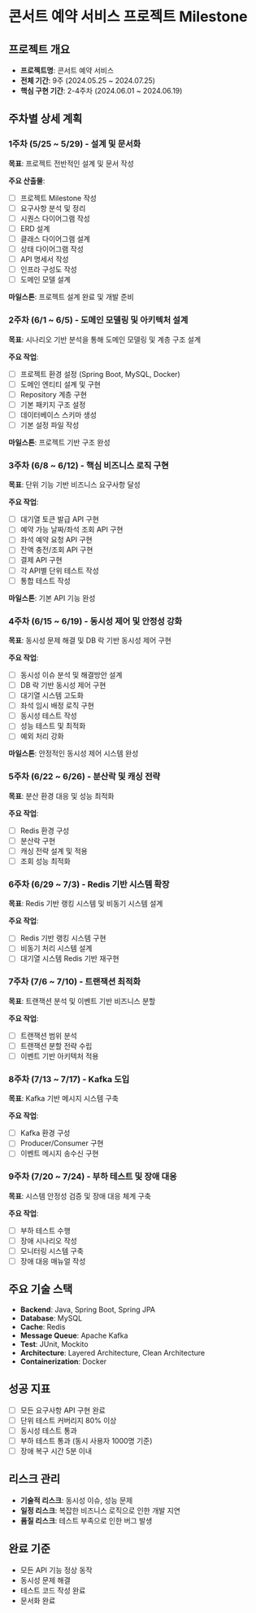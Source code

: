 # 콘서트 예약 서비스 프로젝트 Milestone

## 프로젝트 개요
- **프로젝트명**: 콘서트 예약 서비스
- **전체 기간**: 9주 (2024.05.25 ~ 2024.07.25)
- **핵심 구현 기간**: 2-4주차 (2024.06.01 ~ 2024.06.19)

## 주차별 상세 계획

### 1주차 (5/25 ~ 5/29) - 설계 및 문서화
**목표**: 프로젝트 전반적인 설계 및 문서 작성

**주요 산출물**:
- [ ] 프로젝트 Milestone 작성
- [ ] 요구사항 분석 및 정리
- [ ] 시퀀스 다이어그램 작성
- [ ] ERD 설계
- [ ] 클래스 다이어그램 설계
- [ ] 상태 다이어그램 작성
- [ ] API 명세서 작성
- [ ] 인프라 구성도 작성
- [ ] 도메인 모델 설계

**마일스톤**: 프로젝트 설계 완료 및 개발 준비

### 2주차 (6/1 ~ 6/5) - 도메인 모델링 및 아키텍처 설계
**목표**: 시나리오 기반 분석을 통해 도메인 모델링 및 계층 구조 설계

**주요 작업**:
- [ ] 프로젝트 환경 설정 (Spring Boot, MySQL, Docker)
- [ ] 도메인 엔티티 설계 및 구현
- [ ] Repository 계층 구현
- [ ] 기본 패키지 구조 설정
- [ ] 데이터베이스 스키마 생성
- [ ] 기본 설정 파일 작성

**마일스톤**: 프로젝트 기반 구조 완성

### 3주차 (6/8 ~ 6/12) - 핵심 비즈니스 로직 구현
**목표**: 단위 기능 기반 비즈니스 요구사항 달성

**주요 작업**:
- [ ] 대기열 토큰 발급 API 구현
- [ ] 예약 가능 날짜/좌석 조회 API 구현
- [ ] 좌석 예약 요청 API 구현
- [ ] 잔액 충전/조회 API 구현
- [ ] 결제 API 구현
- [ ] 각 API별 단위 테스트 작성
- [ ] 통합 테스트 작성

**마일스톤**: 기본 API 기능 완성

### 4주차 (6/15 ~ 6/19) - 동시성 제어 및 안정성 강화
**목표**: 동시성 문제 해결 및 DB 락 기반 동시성 제어 구현

**주요 작업**:
- [ ] 동시성 이슈 분석 및 해결방안 설계
- [ ] DB 락 기반 동시성 제어 구현
- [ ] 대기열 시스템 고도화
- [ ] 좌석 임시 배정 로직 구현
- [ ] 동시성 테스트 작성
- [ ] 성능 테스트 및 최적화
- [ ] 예외 처리 강화

**마일스톤**: 안정적인 동시성 제어 시스템 완성

### 5주차 (6/22 ~ 6/26) - 분산락 및 캐싱 전략
**목표**: 분산 환경 대응 및 성능 최적화

**주요 작업**:
- [ ] Redis 환경 구성
- [ ] 분산락 구현
- [ ] 캐싱 전략 설계 및 적용
- [ ] 조회 성능 최적화

### 6주차 (6/29 ~ 7/3) - Redis 기반 시스템 확장
**목표**: Redis 기반 랭킹 시스템 및 비동기 시스템 설계

**주요 작업**:
- [ ] Redis 기반 랭킹 시스템 구현
- [ ] 비동기 처리 시스템 설계
- [ ] 대기열 시스템 Redis 기반 재구현

### 7주차 (7/6 ~ 7/10) - 트랜잭션 최적화
**목표**: 트랜잭션 분석 및 이벤트 기반 비즈니스 분할

**주요 작업**:
- [ ] 트랜잭션 범위 분석
- [ ] 트랜잭션 분할 전략 수립
- [ ] 이벤트 기반 아키텍처 적용

### 8주차 (7/13 ~ 7/17) - Kafka 도입
**목표**: Kafka 기반 메시지 시스템 구축

**주요 작업**:
- [ ] Kafka 환경 구성
- [ ] Producer/Consumer 구현
- [ ] 이벤트 메시지 송수신 구현

### 9주차 (7/20 ~ 7/24) - 부하 테스트 및 장애 대응
**목표**: 시스템 안정성 검증 및 장애 대응 체계 구축

**주요 작업**:
- [ ] 부하 테스트 수행
- [ ] 장애 시나리오 작성
- [ ] 모니터링 시스템 구축
- [ ] 장애 대응 매뉴얼 작성

## 주요 기술 스택
- **Backend**: Java, Spring Boot, Spring JPA
- **Database**: MySQL
- **Cache**: Redis
- **Message Queue**: Apache Kafka
- **Test**: JUnit, Mockito
- **Architecture**: Layered Architecture, Clean Architecture
- **Containerization**: Docker

## 성공 지표
- [ ] 모든 요구사항 API 구현 완료
- [ ] 단위 테스트 커버리지 80% 이상
- [ ] 동시성 테스트 통과
- [ ] 부하 테스트 통과 (동시 사용자 1000명 기준)
- [ ] 장애 복구 시간 5분 이내

## 리스크 관리
- **기술적 리스크**: 동시성 이슈, 성능 문제
- **일정 리스크**: 복잡한 비즈니스 로직으로 인한 개발 지연
- **품질 리스크**: 테스트 부족으로 인한 버그 발생

## 완료 기준
- 모든 API 기능 정상 동작
- 동시성 문제 해결
- 테스트 코드 작성 완료
- 문서화 완료